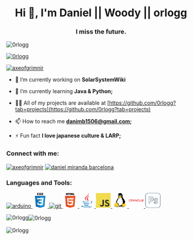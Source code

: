 <h1 align="center">Hi 👋, I'm Daniel || Woody || orlogg</h1>
<h3 align="center">I miss the future.</h3>

<p align="left"> <img src="https://komarev.com/ghpvc/?username=0rlogg&label=Profile%20views&color=0e75b6&style=flat" alt="0rlogg" /> </p>

<p align="left"> <a href="https://github.com/ryo-ma/github-profile-trophy"><img src="https://github-profile-trophy.vercel.app/?username=0rlogg" alt="0rlogg" /></a> </p>

<p align="left"> <a href="https://twitter.com/axeofgrimnir" target="blank"><img src="https://img.shields.io/twitter/follow/axeofgrimnir?logo=twitter&style=for-the-badge" alt="axeofgrimnir" /></a> </p>

- 🔭 I’m currently working on **SolarSystemWiki**

- 🌱 I’m currently learning **Java & Python;**

- 👨‍💻 All of my projects are available at [https://github.com/0rlogg?tab=projects](https://github.com/0rlogg?tab=projects)

- 📫 How to reach me **danimb1506@gmail.com;**

- ⚡ Fun fact **I love japanese culture & LARP;**

<h3 align="left">Connect with me:</h3>
<p align="left">
<a href="https://twitter.com/axeofgrimnir" target="blank"><img align="center" src="https://www.flaticon.es/svg/vstatic/svg/124/124021.svg?token=exp=1619653277~hmac=29b13fa795650bb740b0c29c4635365f" alt="axeofgrimnir" height="30" width="40" /></a>
<a href="https://www.linkedin.com/in/daniel-miranda-barcelona/" target="blank"><img align="center" src="https://www.flaticon.es/svg/vstatic/svg/174/174857.svg?token=exp=1619653246~hmac=42ef2eae9a153eaab4b7b2ac7a7619e8" alt="daniel miranda barcelona" height="30" width="40" /></a>
</p>

<h3 align="left">Languages and Tools:</h3>
<p align="left"> <a href="https://www.arduino.cc/" target="_blank"> <img src="https://cdn.worldvectorlogo.com/logos/arduino-1.svg" alt="arduino" width="40" height="40"/> </a> <a href="https://www.w3schools.com/css/" target="_blank"> <img src="https://raw.githubusercontent.com/devicons/devicon/master/icons/css3/css3-original-wordmark.svg" alt="css3" width="40" height="40"/> </a> <a href="https://git-scm.com/" target="_blank"> <img src="https://www.vectorlogo.zone/logos/git-scm/git-scm-icon.svg" alt="git" width="40" height="40"/> </a> <a href="https://www.w3.org/html/" target="_blank"> <img src="https://raw.githubusercontent.com/devicons/devicon/master/icons/html5/html5-original-wordmark.svg" alt="html5" width="40" height="40"/> </a> <a href="https://www.java.com" target="_blank"> <img src="https://raw.githubusercontent.com/devicons/devicon/master/icons/java/java-original.svg" alt="java" width="40" height="40"/> </a> <a href="https://developer.mozilla.org/en-US/docs/Web/JavaScript" target="_blank"> <img src="https://raw.githubusercontent.com/devicons/devicon/master/icons/javascript/javascript-original.svg" alt="javascript" width="40" height="40"/> </a> <a href="https://www.linux.org/" target="_blank"> <img src="https://raw.githubusercontent.com/devicons/devicon/master/icons/linux/linux-original.svg" alt="linux" width="40" height="40"/> </a> <a href="https://www.oracle.com/" target="_blank"> <img src="https://raw.githubusercontent.com/devicons/devicon/master/icons/oracle/oracle-original.svg" alt="oracle" width="40" height="40"/> </a> <a href="https://www.photoshop.com/en" target="_blank"> <img src="https://raw.githubusercontent.com/devicons/devicon/master/icons/photoshop/photoshop-line.svg" alt="photoshop" width="40" height="40"/> </a> </p>

<p><img align="left" src="https://github-readme-stats.vercel.app/api/top-langs?username=0rlogg&show_icons=true&locale=en&layout=compact" alt="0rlogg" /></p>
<p><img align="center" src="https://github-readme-streak-stats.herokuapp.com/?user=0rlogg&" alt="0rlogg" /></p>
<p><img align="center" src="https://github-readme-stats.vercel.app/api?username=0rlogg&show_icons=true&locale=en" alt="0rlogg" /></p>
